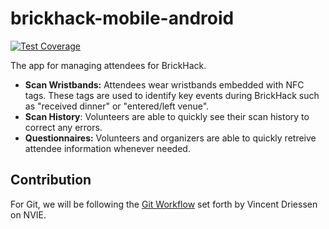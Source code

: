 # brickhack-mobile-android

[![Test Coverage](https://api.codeclimate.com/v1/badges/5df2fd929e83a42a1301/test_coverage)](https://codeclimate.com/github/codeRIT/brickhack-mobile-android/test_coverage)

The app for managing attendees for BrickHack.

* **Scan Wristbands:** Attendees wear wristbands embedded with NFC tags. These tags are used to identify key events during BrickHack such as "received dinner" or "entered/left venue".
* **Scan History**: Volunteers are able to quickly see their scan history to correct any errors.
* **Questionnaires:** Volunteers and organizers are able to quickly retreive attendee information whenever needed.

## Contribution
For Git, we will be following the
[Git Workflow](https://nvie.com/posts/a-successful-git-branching-model/)
set forth by Vincent Driessen on NVIE.
